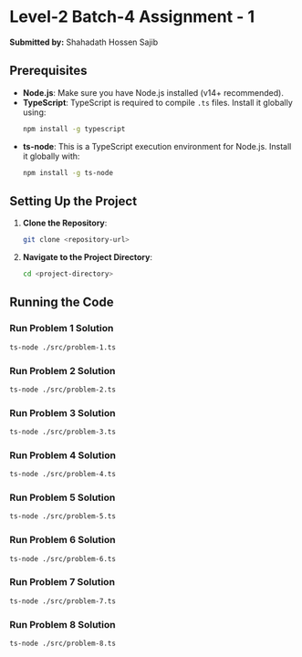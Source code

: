 # Level-2 Batch-4 Assignment - 1

**Submitted by:** Shahadath Hossen Sajib

## Prerequisites

- **Node.js**: Make sure you have Node.js installed (v14+ recommended).
- **TypeScript**: TypeScript is required to compile `.ts` files. Install it globally using:
  ```bash
  npm install -g typescript
  ```
- **ts-node**: This is a TypeScript execution environment for Node.js. Install it globally with:
  ```bash
  npm install -g ts-node
  ```

## Setting Up the Project

1. **Clone the Repository**:
   ```bash
   git clone <repository-url>
   ```
2. **Navigate to the Project Directory**:
   ```bash
   cd <project-directory>
   ```

## Running the Code

### Run Problem 1 Solution

```bash
ts-node ./src/problem-1.ts
```

### Run Problem 2 Solution

```bash
ts-node ./src/problem-2.ts
```

### Run Problem 3 Solution

```bash
ts-node ./src/problem-3.ts
```

### Run Problem 4 Solution

```bash
ts-node ./src/problem-4.ts
```

### Run Problem 5 Solution

```bash
ts-node ./src/problem-5.ts
```

### Run Problem 6 Solution

```bash
ts-node ./src/problem-6.ts
```

### Run Problem 7 Solution

```bash
ts-node ./src/problem-7.ts
```

### Run Problem 8 Solution

```bash
ts-node ./src/problem-8.ts
```